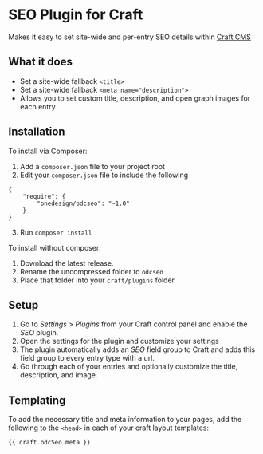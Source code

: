 # SEO Plugin for Craft

Makes it easy to set site-wide and per-entry SEO details within [Craft CMS](http://buildwithcraft.com)

## What it does

- Set a site-wide fallback `<title>`
- Set a site-wide fallback `<meta name="description">`
- Allows you to set custom title, description, and open graph images for each entry

## Installation

To install via Composer: 

1. Add a `composer.json` file to your project root
2. Edit your `composer.json` file to include the following
```
{
    "require": {
        "onedesign/odcseo": "~1.0"
    }
}
```
3. Run `composer install`

To install without composer:

1. Download the latest release.
2. Rename the uncompressed folder to `odcseo`
3. Place that folder into your `craft/plugins` folder


## Setup
1. Go to _Settings > Plugins_ from your Craft control panel and enable the _SEO_ plugin.
2. Open the settings for the plugin and customize your settings
3. The plugin automatically adds an _SEO_ field group to Craft and adds this field group to every entry type with a url.
4. Go through each of your entries and optionally customize the title, description, and image.

## Templating

To add the necessary title and meta information to your pages, add the following to the `<head>` in each of your craft layout templates:

```
{{ craft.odcSeo.meta }}
```
